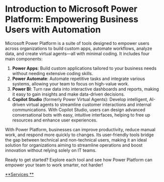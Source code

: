 # Introduction to Microsoft Power Platform: Empowering Business Users with Automation

Microsoft Power Platform is a suite of tools designed to empower users across organizations to build custom apps, automate workflows, analyze data, and create virtual agents—all with minimal coding. It includes four main components:

1. **Power Apps**: Build custom applications tailored to your business needs without needing extensive coding skills.
2. **Power Automate**: Automate repetitive tasks and integrate various systems, allowing your team to focus on high-value work.
3. **Power BI**: Turn raw data into interactive dashboards and reports, making it easy to gain insights and make data-driven decisions.
4. **Copilot Studio** (formerly Power Virtual Agents): Develop intelligent, AI-driven virtual agents to streamline customer interactions and internal communications. With Copilot Studio, users can design advanced conversational bots with easy, intuitive interfaces, helping to free up resources and enhance user experiences.

With Power Platform, businesses can improve productivity, reduce manual work, and respond more quickly to changes. Its user-friendly tools bridge the gap between technical and non-technical users, making it an ideal solution for organizations aiming to streamline operations and boost innovation without relying solely on IT teams.

Ready to get started? Explore each tool and see how Power Platform can empower your team to work smarter, not harder!

[**Services **](https://github.com/GideonTechOK/Power-Platform-Tips-and-Tricks/blob/main/Our%20Information.md)
